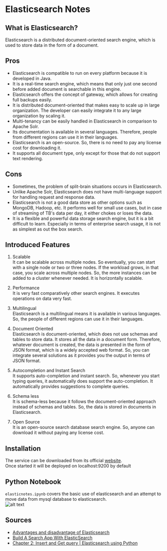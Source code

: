 # Elasticsearch Notes
  
## What is Elasticsearch?
Elasticsearch is a distributed document-oriented search engine, which is used to store data in the form of a document. 

## Pros
- Elasticsearch is compatible to run on every platform because it is developed in Java.
- It is a real-time search engine, which means that only just one second before added document is searchable in this engine.
- Elasticsearch offers the concept of gateway, which allows for creating full backups easily.
- It is distributed document-oriented that makes easy to scale up in large organization. The developer can easily integrate it to any large organization by scaling it.
- Multi-tenancy can be easily handled in Elasticsearch in comparison to Apache Solr.
- Its documentation is available in several languages. Therefore, people from different regions can use it in their languages.
- Elasticsearch is an open-source. So, there is no need to pay any license cost for downloading it.
- It supports all document type, only except for those that do not support text rendering.

## Cons

- Sometimes, the problem of split-brain situations occurs in Elasticsearch.
- Unlike Apache Solr, Elasticsearch does not have multi-language support for handling request and response data.
- Elasticsearch is not a good data store as other options such as MongoDB, Hadoop, etc. It performs well for small use cases, but in case of streaming of TB's data per day, it either chokes or loses the data.
- It is a flexible and powerful data storage search engine, but it is a bit difficult to learn. Especially in terms of enterprise search usage, it is not as simplest as out the box search.

## Introduced Features
1. Scalable   
It can be scalable across multiple nodes. So eventually, you can start with a single node or two or three nodes. If the workload grows, in that case, you scale across multiple nodes. So, the more instances can be added to a cluster whenever needed. It is horizontally scalable.   

2. Performance   
It is very fast comparatively other search engines. It executes operations on data very fast.   

3. Multilingual   
Elasticsearch is a multilingual means it is available in various languages. So, the people of different regions can use it in their languages.   

4. Document Oriented   
Elasticsearch is document-oriented, which does not use schemas and tables to store data. It stores all the data in a document form. Therefore, whatever document is created, the data is presented in the form of JSON format, which is a widely accepted web format. So, you can integrate several solutions as it provides you the output in terms of JSON format.   

5. Autocompletion and Instant Search   
It supports auto-completion and instant search. So, whenever you start typing queries, it automatically does support the auto-completion. It automatically provides suggestions to complete queries.   

6. Schema less   
It is schema-less because it follows the document-oriented approach instead of schemas and tables. So, the data is stored in documents in Elasticsearch.   

7. Open Source   
It is an open-source search database search engine. So, anyone can download it without paying any license cost.   

## Installation
The service can be downloaded from its official [website](https://www.elastic.co/downloads/elasticsearch).  
Once started it will be deployed on localhost:9200 by default

## Python Notebook
`elasticnotes.ipynb` covers the basic use of elasticsearch and an attempt to move data from mysql database to elasticsearch.   
![alt text](https://i.imgur.com/ccI7XFR.png)   

## Sources
- [Advantages and disadvantage of Elasticsearch](https://www.javatpoint.com/advantages-and-disadvantages-of-elasticsearch)
- [Build A Search App With ElasticSearch](https://www.youtube.com/watch?v=9hHWI02Axl8)
- [Chapter 2: Insert and Get query | Elasticsearch using Python](https://www.youtube.com/watch?v=-l3stO46CJc)
